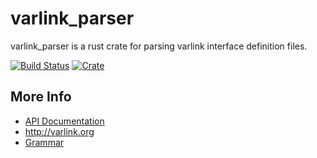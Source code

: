 # varlink_parser
varlink_parser is a rust crate for parsing varlink interface definition files.

[![Build Status](https://travis-ci.org/varlink/rust.svg?branch=master)](https://travis-ci.org/varlink/rust)
[![Crate](https://img.shields.io/crates/v/varlink_parser.svg)](https://crates.io/crates/varlink_parser)

## More Info
* [API Documentation](https://docs.rs/varlink_parser/)
* http://varlink.org
* [Grammar](https://github.com/varlink/documentation/wiki/Interface-Definition)
